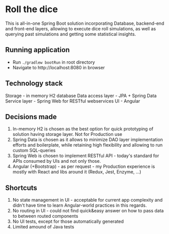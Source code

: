 # Roll the dice

This is all-in-one Spring Boot solution incorporating Database, backend-end and front-end layers, allowing to execute dice roll simulations, as well as querying past simulations and getting some statistical insights.

## Running application
- Run `./gradlew bootRun` in root directory
- Navigate to http://localhost:8080 in browser

## Technology stack
Storage - in memory H2 database
Data access layer - JPA + Spring Data
Service layer - Spring Web for RESTful webservices
UI - Angular

## Decisions made
1. In-memory H2 is chosen as the best option for quick prototyping of solution having storage layer. Not for Production use
1. Spring Data is chosen as it allows to minimize DAO layer implementation efforts and boilerplate, while retaining high flexibility and allowing to run custom SQL-queries
1. Spring Web is chosen to implement RESTful API - today's standard for APIs consumed by UIs and not only those.
1. Angular (+Bootstrap) - as per request - my Production experience is mostly with React and libs around it (Redux, Jest, Enzyme, ...)

## Shortcuts
1. No state management in UI - acceptable for current app complexity and didn't have time to learn Angular-world practices in this regards.
1. No routing in UI - could not find quick&easy answer on how to pass data to between routed components
1. No UI tests, except for those automatically generated
1. Limited amound of Java tests

